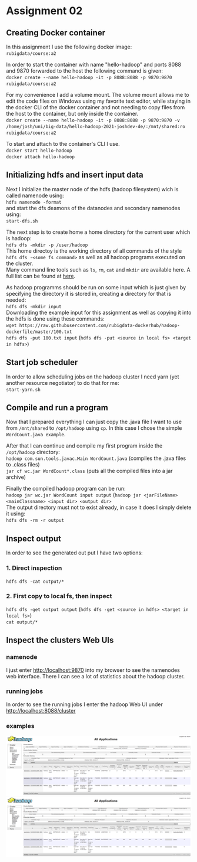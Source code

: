 # Assignment 02

## Creating Docker container
In this assignment I use the following docker image:  
`rubigdata/course:a2`  

In order to start the container with name "hello-hadoop" and ports 8088 and 9870 forwarded to the host the following command is given:  
`docker create --name hello-hadoop -it -p 8088:8088 -p 9870:9870 rubigdata/course:a2`

For my convenience I add a volume mount. The volume mount allows me to edit the code files on Windows using my favorite text editor, while staying in the docker CLI of the docker container and not needing to copy files from the host to the container, but only inside the container.  
`docker create --name hello-hadoop -it -p 8088:8088 -p 9870:9870 -v /home/josh/uni/big-data/hello-hadoop-2021-joshdev-de/:/mnt/shared:ro rubigdata/course:a2`

To start and attach to the container's CLI I use.  
`docker start hello-hadoop`  
`docker attach hello-hadoop`

## Initializing hdfs and insert input data
Next I initialize the master node of the hdfs (hadoop filesystem) wich is called namenode using:  
`hdfs namenode -format`  
and start the dfs deamons of the datanodes and secondary namenodes using:  
`start-dfs.sh`

The next step is to create home a home directory for the current user which is hadoop:  
`hdfs dfs -mkdir -p /user/hadoop`  
This home directoy is the working directory of all commands of the style `hdfs dfs -<some fs command>` as well as all hadoop programs executed on the cluster.  
Many command line tools such as `ls`, `rm`, `cat` and `mkdir` are available here. A full list can be found at [here](https://hadoop.apache.org/docs/r2.4.1/hadoop-project-dist/hadoop-common/FileSystemShell.html).  

As hadoop programms should be run on some input which is just given by specifying the directory it is stored in, creating a directory for that is needed:  
`hdfs dfs -mkdir input`  
Downloading the example input for this assignment as well as copying it into the hdfs is done using these commands:  
`wget https://raw.githubusercontent.com/rubigdata-dockerhub/hadoop-dockerfile/master/100.txt`  
`hdfs dfs -put 100.txt input`      (`hdfs dfs -put <source in local fs> <target in hdfs>`)  

## Start job scheduler
In order to allow scheduling jobs on the hadoop cluster I need yarn (yet another resource negotiator) to do that for me:  
`start-yarn.sh`  

## Compile and run a program
Now that I prepared everything I can just copy the .java file I want to use from `/mnt/shared` to `/opt/hadoop` using `cp`. In this case I chose the simple   `WordCount.java example`.  

After that I can continue and compile my first program inside the `/opt/hadoop` directory:  
`hadoop com.sun.tools.javac.Main WordCount.java` (compiles the .java files to .class files)  
`jar cf wc.jar WordCount*.class` (puts all the compiled files into a jar archive)  

Finally the compiled hadoop program can be run:  
`hadoop jar wc.jar WordCount input output` (`hadoop jar <jarFileName> <mainClassname> <input dir> <output dir>`  
The output directory must not to exist already, in case it does I simply delete it using:  
`hdfs dfs -rm -r output`

## Inspect output
In order to see the generated out put I have two options:
### 1. Direct inspection
`hdfs dfs -cat output/*`
### 2. First copy to local fs, then inspect
`hdfs dfs -get output output`      (`hdfs dfs -get <source in hdfs> <target in local fs>`)  
`cat output/*`

## Inspect the clusters Web UIs
### namenode
I just enter [http://localhost:9870](http://localhost:9870) into my browser to see the namenodes web interface.
There I can see a lot of statistics about the hadoop cluster.

### running jobs
In order to see the running jobs I enter the hadoop Web UI under [http://localhost:8088/cluster](http://localhost:8088/cluster)

### examples

![namenode-ui]
![hadoop-ui]

[namenode-ui]: https://github.com/rubigdata/bigdata-blog-2021-joshdev-de/blob/master/docs/hadoop-ui.png "Namenode UI"
[hadoop-ui]: https://raw.githubusercontent.com/rubigdata/bigdata-blog-2021-joshdev-de/master/docs/hadoop-ui.png?token=AMB4WGW3XZUQAE7IIEBYDGTALCU6G "Hadoop UI"

